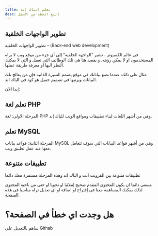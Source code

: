 ```yaml
---
title: تعلم الباك إند
desc: إتبع الخطة من الاسفل
---
```


## تطوير الواجهات الخلفية
تطوير الواجهات الخلفية - (Back-end web development)

في عالم الكمبيوتر ، تشير "الواجهة الخلفية" إلى أي جزء من موقع ويب لا يراه المستخدمون او لا يمكن رؤيته. 
و يقصد هنا هي تلك الوظائف التي تعمل و التي لا يمكنك النظر اليها او معرفة طريقة عملها. 

مثال على ذلك: عندما تضع بياناتك في موقع يصمم السيرة الذاتية فإن من يعالج تلك البيانات ويرتبها في تصميم جميل هو كود في الباك اند.

إبدا الان:

## تعلم لغة PHP
المرحلة الاولى: لغة PHP وهي من أشهر اللغات لبناء تطبيقات ومواقع الويب للباك إند. 

<LearnPhp></LearnPhp>

## تعلم MySQL 
المرحلة الثانية: قواعد بيانات MySQL وهي من أشهر قواعد البيانات التي سوف تتعامل معها عند عمل تطبيق ويب.

<LearnMySql></LearnMySql>

## تطبيقات متنوعة
تطبيقات متنوعة بين الفرونت انت و الباك اند وهذه المرحلة مستمرة معك دائما

<AppsBack></AppsBack>

<Note>
نسعى دائما ان يكون المحتوى المقدم صحيح إملائيا او نحويا او حتى من ناحية المحتوى.<br>
لذلك يمكنك المساهمة معنا في إقتراح او اضافة او اي تعديل تراه مناسبا في هذه الصفحة.
</Note>

<ToLink link="https://github.com/marj3i/marj3i.github.io/blob/main/content/programming/learn_web_back.md">
<h1>هل وجدت اي خطأ في الصفحة؟</h1>
<p>ساهم بالتعديل على Githab</p>

</ToLink>